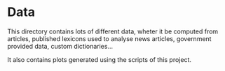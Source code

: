 # Data

This directory contains lots of different data, wheter it be computed from articles, published lexicons used to analyse news articles, government provided data, custom dictionaries...

It also contains plots generated using the scripts of this project.